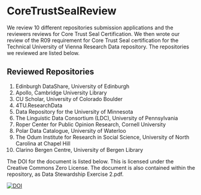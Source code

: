 # CoreTrustSealReview
We review 10 different repositories submission applications and the reviewers reviews for Core Trust Seal Certification. We then wrote our review of the R09 requirement for Core Trust Seal certification for the Technical University of Vienna Research Data repository. The repositories we reviewed are listed below.
## Reviewed Repositories
1. Edinburgh DataShare, University of Edinburgh
2. Apollo, Cambridge University Library
3. CU Scholar, University of Colorado Boulder
4. 4TU.ResearchData
5. Data Repository for the University of Minnesota
6. The Linguistic Data Consortium (LDC), University of Pennsylvania
7. Roper Center for Public Opinion Research, Cornell University
8. Polar Data Catalogue, University of Waterloo
9. The Odum Institute for Research in Social Science, University of North Carolina at Chapel Hill
10. Clarino Bergen Centre, University of Bergen Library

The DOI for the document is listed below. This is licensed under the Creative Commons Zero License. The document is also contained within the repository, as Data Stewardship Exercise 2.pdf.

[![DOI](https://zenodo.org/badge/DOI/10.5281/zenodo.8128391.svg)](https://doi.org/10.5281/zenodo.8128391)



